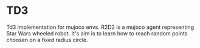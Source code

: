 # TD3
Td3 implementation for mujoco envs.
R2D2 is a mujoco agent representing Star Wars wheeled robot. It's aim is to learn how to reach random points choosen on a fixed radius circle.  
